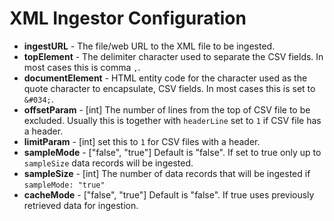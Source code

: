 # XML Ingestor Configuration

* **ingestURL** - The file/web URL to the XML file to be ingested.
* **topElement** - The delimiter character used to separate the CSV fields. In most cases this is comma `,`.
* **documentElement** - HTML entity code for the character used as the quote character to encapsulate, CSV fields. In most cases this is set to  `&#034;`.
* **offsetParam** - \[int\] The number of lines from the top of CSV file to be excluded. Usually this is together with `headerLine` set to `1` if CSV file has a header.
* **limitParam** - \[int\] set this to `1` for CSV files with a header.
* **sampleMode** - \["false", "true"\] Default is "false". If set to true only up to `sampleSize` data records will be ingested.
* **sampleSize** - \[int\] The number of data records that will be ingested if `sampleMode: "true"`
* **cacheMode** - \["false", "true"\] Default is "false". If true uses previously retrieved data for ingestion.

